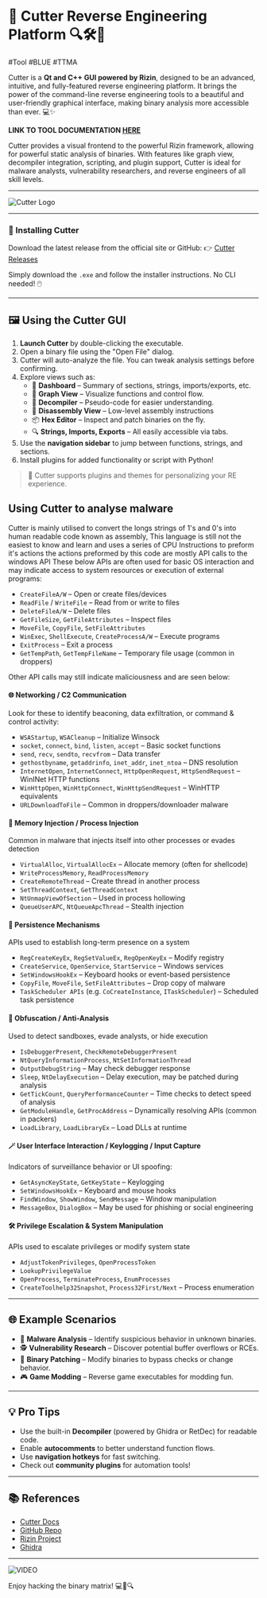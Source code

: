 # 🧠 Cutter Reverse Engineering Platform 🔍🛠️🐍
#Tool #BLUE  #TTMA  

Cutter is a **Qt and C++ GUI powered by Rizin**, designed to be an advanced, intuitive, and fully-featured reverse engineering platform. It brings the power of the command-line reverse engineering tools to a beautiful and user-friendly graphical interface, making binary analysis more accessible than ever. 💻✨

**LINK TO TOOL DOCUMENTATION [HERE](https://cutter.re/docs/)**

Cutter provides a visual frontend to the powerful Rizin framework, allowing for powerful static analysis of binaries. With features like graph view, decompiler integration, scripting, and plugin support, Cutter is ideal for malware analysts, vulnerability researchers, and reverse engineers of all skill levels. 

---

![Cutter Logo](https://upload.wikimedia.org/wikipedia/commons/2/21/Cutter_Logo.png)

---

### 🚀 Installing Cutter

Download the latest release from the official site or GitHub:
👉 [Cutter Releases](https://github.com/rizinorg/cutter/releases)

Simply download the `.exe` and follow the installer instructions. No CLI needed! 🖱️

---

## 🖼️ Using the Cutter GUI

1. **Launch Cutter** by double-clicking the executable.
2. Open a binary file using the "Open File" dialog.
3. Cutter will auto-analyze the file. You can tweak analysis settings before confirming.
4. Explore views such as:
   - 📑 **Dashboard** – Summary of sections, strings, imports/exports, etc.
   - 🎯 **Graph View** – Visualize functions and control flow.
   - 📜 **Decompiler** – Pseudo-code for easier understanding.
   - 🧨 **Disassembly View** – Low-level assembly instructions
   - 📦 **Hex Editor** – Inspect and patch binaries on the fly.
   - 🔍 **Strings, Imports, Exports** – All easily accessible via tabs.
5. Use the **navigation sidebar** to jump between functions, strings, and sections.
6. Install plugins for added functionality or script with Python!

> 🧩 Cutter supports plugins and themes for personalizing your RE experience.


## Using Cutter to analyse malware
Cutter is mainly utilised to convert the longs strings of 1's and 0's into human readable code known as assembly, 
This language is still not the easiest to know and learn and uses a series of CPU Instructions to preform it's actions 
the actions preformed by this code are mostly API calls to the windows API
These below APIs are often used for basic OS interaction and may indicate access to system resources or execution of external programs:
- `CreateFileA/W` – Open or create files/devices
- `ReadFile` / `WriteFile` – Read from or write to files
- `DeleteFileA/W` – Delete files
- `GetFileSize`, `GetFileAttributes` – Inspect files
- `MoveFile`, `CopyFile`, `SetFileAttributes`
- `WinExec`, `ShellExecute`, `CreateProcessA/W` – Execute programs
- `ExitProcess` – Exit a process
- `GetTempPath`, `GetTempFileName` – Temporary file usage (common in droppers)

Other API calls may still indicate maliciousness and are seen below:
#### 🌐 **Networking / C2 Communication**
Look for these to identify beaconing, data exfiltration, or command & control activity:
- `WSAStartup`, `WSACleanup` – Initialize Winsock
- `socket`, `connect`, `bind`, `listen`, `accept` – Basic socket functions
- `send`, `recv`, `sendto`, `recvfrom` – Data transfer
- `gethostbyname`, `getaddrinfo`, `inet_addr`, `inet_ntoa` – DNS resolution
- `InternetOpen`, `InternetConnect`, `HttpOpenRequest`, `HttpSendRequest` – WinINet HTTP functions
- `WinHttpOpen`, `WinHttpConnect`, `WinHttpSendRequest` – WinHTTP equivalents
- `URLDownloadToFile` – Common in droppers/downloader malware

#### 🧠 **Memory Injection / Process Injection**
Common in malware that injects itself into other processes or evades detection
- `VirtualAlloc`, `VirtualAllocEx` – Allocate memory (often for shellcode)
- `WriteProcessMemory`, `ReadProcessMemory`
- `CreateRemoteThread` – Create thread in another process
- `SetThreadContext`, `GetThreadContext`
- `NtUnmapViewOfSection` – Used in process hollowing
- `QueueUserAPC`, `NtQueueApcThread` – Stealth injection

#### 🧬 **Persistence Mechanisms**
APIs used to establish long-term presence on a system
- `RegCreateKeyEx`, `RegSetValueEx`, `RegOpenKeyEx` – Modify registry
- `CreateService`, `OpenService`, `StartService` – Windows services
- `SetWindowsHookEx` – Keyboard hooks or event-based persistence
- `CopyFile`, `MoveFile`, `SetFileAttributes` – Drop copy of malware
- `TaskScheduler APIs` (e.g. `CoCreateInstance`, `ITaskScheduler`) – Scheduled task persistence

#### 🧱 **Obfuscation / Anti-Analysis**
Used to detect sandboxes, evade analysts, or hide execution
- `IsDebuggerPresent`, `CheckRemoteDebuggerPresent`
- `NtQueryInformationProcess`, `NtSetInformationThread`
- `OutputDebugString` – May check debugger response
- `Sleep`, `NtDelayExecution` – Delay execution, may be patched during analysis
- `GetTickCount`, `QueryPerformanceCounter` – Time checks to detect speed of analysis
- `GetModuleHandle`, `GetProcAddress` – Dynamically resolving APIs (common in packers)
- `LoadLibrary`, `LoadLibraryEx` – Load DLLs at runtime

#### 🪄 **User Interface Interaction / Keylogging / Input Capture**
Indicators of surveillance behavior or UI spoofing:
- `GetAsyncKeyState`, `GetKeyState` – Keylogging
- `SetWindowsHookEx` – Keyboard and mouse hooks
- `FindWindow`, `ShowWindow`, `SendMessage` – Window manipulation
- `MessageBox`, `DialogBox` – May be used for phishing or social engineering

#### 🛠️ **Privilege Escalation & System Manipulation**
APIs used to escalate privileges or modify system state
- `AdjustTokenPrivileges`, `OpenProcessToken`
- `LookupPrivilegeValue`
- `OpenProcess`, `TerminateProcess`, `EnumProcesses`
- `CreateToolhelp32Snapshot`, `Process32First/Next` – Process enumeration

---

## 🌐 Example Scenarios

- 🔐 **Malware Analysis** – Identify suspicious behavior in unknown binaries.
- 🕵️ **Vulnerability Research** – Discover potential buffer overflows or RCEs.
- 🔧 **Binary Patching** – Modify binaries to bypass checks or change behavior.
- 🎮 **Game Modding** – Reverse game executables for modding fun.

---

## 💡 Pro Tips

- Use the built-in **Decompiler** (powered by Ghidra or RetDec) for readable code.
- Enable **autocomments** to better understand function flows.
- Use **navigation hotkeys** for fast switching.
- Check out **community plugins** for automation tools!

---

## 📚 References
- [Cutter Docs](https://cutter.re/docs/)
- [GitHub Repo](https://github.com/rizinorg/cutter)
- [Rizin Project](https://rizin.re/)
- [Ghidra](https://ghidra-sre.org/)

---

![VIDEO](https://www.youtube.com/watch?v=NBORnYVw4ng)

Enjoy hacking the binary matrix! 💻🧠🔍